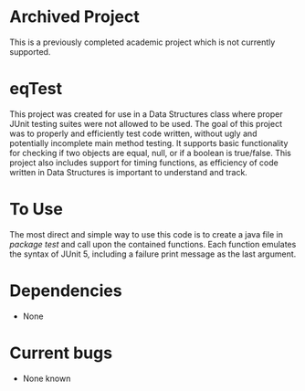 # Archived Project

This is a previously completed academic project which is not currently supported.

# eqTest
This project was created for use in a Data Structures class where proper JUnit testing suites were not allowed to be used. The goal of this project was to properly and efficiently test code written, without ugly and potentially incomplete main method testing. It supports basic functionality for checking if two objects are equal, null, or if a boolean is true/false. This project also includes support for timing functions, as efficiency of code written in Data Structures is important to understand and track.

# To Use
The most direct and simple way to use this code is to create a java file in *package test* and call upon the contained functions. Each function emulates the syntax of JUnit 5, including a failure print message as the last argument.

# Dependencies
* None

# Current bugs
* None known
